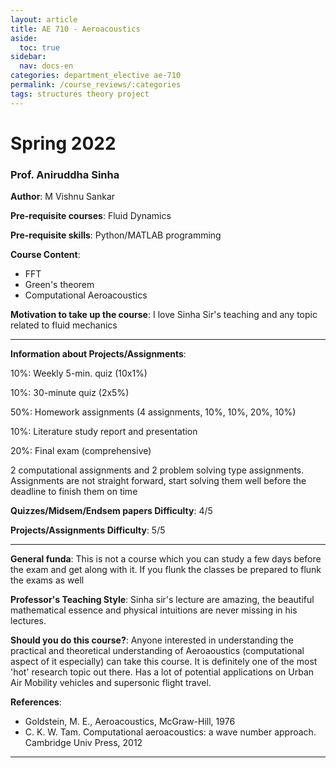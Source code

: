 ```yaml
---
layout: article
title: AE 710 - Aeroacoustics
aside:
  toc: true
sidebar:
  nav: docs-en
categories: department_elective ae-710
permalink: /course_reviews/:categories
tags: structures theory project
---
```


# Spring 2022
### Prof. Aniruddha Sinha
**Author**: M Vishnu Sankar

**Pre-requisite courses**: Fluid Dynamics

**Pre-requisite skills**: Python/MATLAB programming

**Course Content**:

- FFT
- Green's theorem
- Computational Aeroacoustics

**Motivation to take up the course**: I love Sinha Sir's teaching and any topic related to fluid mechanics

---

**Information about Projects/Assignments**:

10%: Weekly 5-min. quiz (10x1%)

10%: 30-minute quiz (2x5%)

50%: Homework assignments (4 assignments, 10%, 10%, 20%, 10%)

10%: Literature study report and presentation

20%: Final exam (comprehensive)

2 computational assignments and 2 problem solving type assignments. Assignments are not straight forward, start solving them well before the deadline to finish them on time


**Quizzes/Midsem/Endsem papers Difficulty**: 4/5

**Projects/Assignments Difficulty**: 5/5

<!-- **Overall Course Difficulty**: Moderate -->

<!-- **Average Time Commitment**:
(Apart from lectures and tutorials)
Less than 3 hrs -->


<!-- **Attendance Policy**: There was no attendance policy, but it is recommended to attend lectures (especially tutorials)
 -->

---

**General funda**: This is not a course which you can study a few days before the exam and get along with it. If you flunk the classes be prepared to flunk the exams as well


<!-- **Grading stats**:

| AA |  4 |
| AB |  16 |
| BB |  11 |
| BC and below | 14  |
| FR |  1 | -->

**Professor's Teaching Style**: Sinha sir's lecture are amazing, the beautiful mathematical essence and physical intuitions are never missing in his lectures. 

**Should you do this course?**: Anyone interested in understanding the practical and theoretical understanding of Aeroaoustics (computational aspect of it especially) can take this course. It is definitely one of the most 'hot' research topic out there. Has a lot of potential applications on Urban Air Mobility vehicles and supersonic flight travel.

**References**: 
 
- Goldstein, M. E., Aeroacoustics, McGraw-Hill, 1976
- C. K. W. Tam. Computational aeroacoustics: a wave number approach. Cambridge Univ
Press, 2012

---
